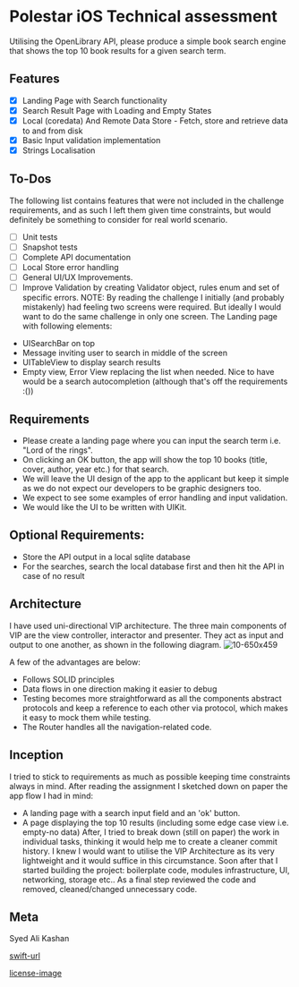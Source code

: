 # Polestar iOS Technical assessment

Utilising the OpenLibrary API, please produce a simple book search engine that shows the top 10 book results for a given search term.
## Features
- [x] Landing Page with Search functionality
- [x] Search Result Page with Loading and Empty States
- [x] Local (coredata) And Remote Data Store - Fetch, store and retrieve data to and from disk
- [x] Basic Input validation implementation
- [x] Strings Localisation
## To-Dos
The following list contains features that were not included in the challenge requirements, and as such I left them given time constraints, but would definitely be something to consider for real world scenario.
- [ ] Unit tests
- [ ] Snapshot tests
- [ ] Complete API documentation
- [ ] Local Store error handling
- [ ] General UI/UX Improvements.
- [ ] Improve Validation by creating Validator object, rules enum and set of specific errors.
NOTE: By reading the challenge I initially (and probably mistakenly) had feeling two screens were required.
But ideally I would want to do the same challenge in only one screen.
The Landing page with following elements:
- UISearchBar on top
- Message inviting user to search in middle of the screen
- UITableView to display search results
- Empty view, Error View replacing the list when needed.
Nice to have would be a search autocompletion (although that's off the requirements :())
## Requirements
-  Please create a landing page where you can input the search term i.e. "Lord of the rings".
-  On clicking an OK button, the app will show the top 10 books (title, cover, author, year etc.) for that search.
-  We will leave the UI design of the app to the applicant but keep it simple as we do not expect our developers to be graphic designers too.
-  We expect to see some examples of error handling and input validation.
-  We would like the UI to be written with UIKit.
  ## Optional Requirements:
-  Store the API output in a local sqlite database
-  For the searches, search the local database first and then hit the API in case of no result
## Architecture
I have used uni-directional VIP architecture. The three main components of VIP are the view controller, interactor and presenter.
They act as input and output to one another, as shown in the following diagram.
![10-650x459](https://user-images.githubusercontent.com/43185459/177509320-22c9a540-7301-4c33-9c62-d43c07325501.png)



A few of the advantages are below:
- Follows SOLID principles
- Data flows in one direction making it easier to debug
- Testing becomes more straightforward as all the components abstract protocols and keep a reference to each other via protocol, which makes it easy to mock them while testing.
- The Router handles all the navigation-related code.
## Inception
I tried to stick to requirements as much as possible keeping time constraints always in mind.
After reading the assignment I sketched down on paper the app flow I had in mind:
- A landing page with a search input field and an 'ok' button.
- A page displaying the top 10 results (including some edge case view i.e. empty-no data)
After, I tried to break down (still on paper) the work in individual tasks, thinking it would help me to create a cleaner commit history.
I knew I would want to utilise the VIP Architecture as its very lightweight and it would suffice in this circumstance.
Soon after that I started building the project: boilerplate code, modules infrastructure, UI, networking, storage etc..
As a final step reviewed the code and removed, cleaned/changed unnecessary code.
## Meta
Syed Ali Kashan

[swift-url](https://swift.org/)

[license-image](https://img.shields.io/badge/License-MIT-blue.svg)

